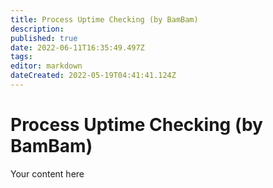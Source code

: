 ```yaml
---
title: Process Uptime Checking (by BamBam)
description: 
published: true
date: 2022-06-11T16:35:49.497Z
tags: 
editor: markdown
dateCreated: 2022-05-19T04:41:41.124Z
---
```


# Process Uptime Checking (by BamBam)
Your content here